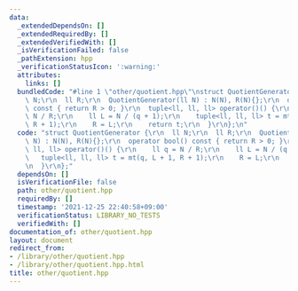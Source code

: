 ```yaml
---
data:
  _extendedDependsOn: []
  _extendedRequiredBy: []
  _extendedVerifiedWith: []
  _isVerificationFailed: false
  _pathExtension: hpp
  _verificationStatusIcon: ':warning:'
  attributes:
    links: []
  bundledCode: "#line 1 \"other/quotient.hpp\"\nstruct QuotientGenerator {\r\n  ll\
    \ N;\r\n  ll R;\r\n  QuotientGenerator(ll N) : N(N), R(N){};\r\n  operator bool()\
    \ const { return R > 0; }\r\n  tuple<ll, ll, ll> operator()() {\r\n    ll q =\
    \ N / R;\r\n    ll L = N / (q + 1);\r\n    tuple<ll, ll, ll> t = mt(q, L + 1,\
    \ R + 1);\r\n    R = L;\r\n    return t;\r\n  }\r\n};\n"
  code: "struct QuotientGenerator {\r\n  ll N;\r\n  ll R;\r\n  QuotientGenerator(ll\
    \ N) : N(N), R(N){};\r\n  operator bool() const { return R > 0; }\r\n  tuple<ll,\
    \ ll, ll> operator()() {\r\n    ll q = N / R;\r\n    ll L = N / (q + 1);\r\n \
    \   tuple<ll, ll, ll> t = mt(q, L + 1, R + 1);\r\n    R = L;\r\n    return t;\r\
    \n  }\r\n};"
  dependsOn: []
  isVerificationFile: false
  path: other/quotient.hpp
  requiredBy: []
  timestamp: '2021-12-25 22:40:58+09:00'
  verificationStatus: LIBRARY_NO_TESTS
  verifiedWith: []
documentation_of: other/quotient.hpp
layout: document
redirect_from:
- /library/other/quotient.hpp
- /library/other/quotient.hpp.html
title: other/quotient.hpp
---
```

